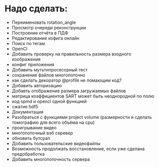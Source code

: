 # Надо сделать:

* Переименовать rotation_angle
* Просмотр очереди реконструкции
* Построение отчёта в ПДФ
* Редактирование кофига онлайн
* Поиск по тегам
* OpenCl
* Добавить проверку на правильность размера входного изображения
* конфиг приложения
* Добавить мутьтипросесорный тест
* сохранение файлов многопоточно
* как сделать декоратор @profile не ломающим код?
* Добавить авторизацию
* Добавть отображение размера загружаемых файлов
* матрица коэффициентов SART может быть неоднородной  по полю
* код spmd  и opencl одной функцией
* сжатие hdf5
* Документация
* Разобраться с функциями project volume (размерности и сделать томографию для всего объёма на cpu)
* проигрывание видео
* многопоточный вэб серевер
* обновить бутсрап
* Добавить пользовательские видеофайлы
* Возможность продолжать восстановление, если уже сделана предобработка
* Добавить многопоточность сервера